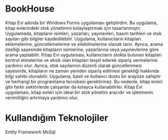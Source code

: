 # BookHouse
Kitap Evi adında bir Windows Forms uygulaması geliştirdim. Bu uygulama, kitap evlerindeki stok yönetimini kolaylaştırmak için tasarlanmıştır. 
Uygulamada, kitapların isimleri, yazarları, yayınevleri, basım tarihleri ve stok sayıları gibi bilgiler kaydedilebilir.
Uygulama, kullanıcıların kitapları eklemelerine, güncellemelerine ve silebilmelerine olanak tanır. Ayrıca, arama özelliği 
sayesinde kitapların isimlerine, yazarlarına veya yayınevlerine göre arama yapılabilir.
Kitap Evi uygulaması, kullanıcıların stokta bulunan kitapları kontrol etmelerine ve eksik olan kitapları tespit ederek sipariş vermelerine yardımcı olur. 
Ayrıca, stok sayılarının düzenli olarak güncellenmesi sayesinde, kitapların ne zaman yeniden sipariş edilmesi gerektiği hakkında bilgi sahibi olunabilir.
Uygulama, basit ve kullanıcı dostu bir arayüze sahiptir ve herhangi bir programlama tecrübesi gerektirmez. 
Bu nedenle, kitap evleri gibi farklı sektörlerde çalışanlar da kolayca kullanabilirler.
Kitap Evi uygulaması, kitap evleri için ideal bir stok yönetim aracıdır ve işletmenin verimliliğini artırmaya yardımcı olur.

# Kullandığım Teknolojiler
Entity Framework
MsSql


